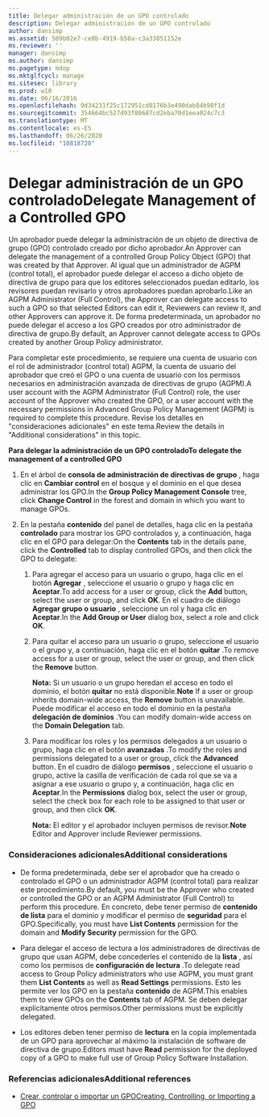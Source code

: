 ```yaml
---
title: Delegar administración de un GPO controlado
description: Delegar administración de un GPO controlado
author: dansimp
ms.assetid: 509b02e7-ce0b-4919-b58a-c3a33051152e
ms.reviewer: ''
manager: dansimp
ms.author: dansimp
ms.pagetype: mdop
ms.mktglfcycl: manage
ms.sitesec: library
ms.prod: w10
ms.date: 06/16/2016
ms.openlocfilehash: 9d34231f25c172951cd0176b3e490dab84b98f1d
ms.sourcegitcommit: 354664bc527d93f80687cd2eba70d1eea024c7c3
ms.translationtype: MT
ms.contentlocale: es-ES
ms.lasthandoff: 06/26/2020
ms.locfileid: "10818720"
---
```

# <span data-ttu-id="1cd27-103">Delegar administración de un GPO controlado</span><span class="sxs-lookup"><span data-stu-id="1cd27-103">Delegate Management of a Controlled GPO</span></span>


<span data-ttu-id="1cd27-104">Un aprobador puede delegar la administración de un objeto de directiva de grupo (GPO) controlado creado por dicho aprobador.</span><span class="sxs-lookup"><span data-stu-id="1cd27-104">An Approver can delegate the management of a controlled Group Policy Object (GPO) that was created by that Approver.</span></span> <span data-ttu-id="1cd27-105">Al igual que un administrador de AGPM (control total), el aprobador puede delegar el acceso a dicho objeto de directiva de grupo para que los editores seleccionados puedan editarlo, los revisores puedan revisarlo y otros aprobadores puedan aprobarlo.</span><span class="sxs-lookup"><span data-stu-id="1cd27-105">Like an AGPM Administrator (Full Control), the Approver can delegate access to such a GPO so that selected Editors can edit it, Reviewers can review it, and other Approvers can approve it.</span></span> <span data-ttu-id="1cd27-106">De forma predeterminada, un aprobador no puede delegar el acceso a los GPO creados por otro administrador de directiva de grupo.</span><span class="sxs-lookup"><span data-stu-id="1cd27-106">By default, an Approver cannot delegate access to GPOs created by another Group Policy administrator.</span></span>

<span data-ttu-id="1cd27-107">Para completar este procedimiento, se requiere una cuenta de usuario con el rol de administrador (control total) AGPM, la cuenta de usuario del aprobador que creó el GPO o una cuenta de usuario con los permisos necesarios en administración avanzada de directivas de grupo (AGPM).</span><span class="sxs-lookup"><span data-stu-id="1cd27-107">A user account with the AGPM Administrator (Full Control) role, the user account of the Approver who created the GPO, or a user account with the necessary permissions in Advanced Group Policy Management (AGPM) is required to complete this procedure.</span></span> <span data-ttu-id="1cd27-108">Revise los detalles en "consideraciones adicionales" en este tema.</span><span class="sxs-lookup"><span data-stu-id="1cd27-108">Review the details in "Additional considerations" in this topic.</span></span>

**<span data-ttu-id="1cd27-109">Para delegar la administración de un GPO controlado</span><span class="sxs-lookup"><span data-stu-id="1cd27-109">To delegate the management of a controlled GPO</span></span>**

1.  <span data-ttu-id="1cd27-110">En el árbol de **consola de administración de directivas de grupo** , haga clic en **Cambiar control** en el bosque y el dominio en el que desea administrar los GPO.</span><span class="sxs-lookup"><span data-stu-id="1cd27-110">In the **Group Policy Management Console** tree, click **Change Control** in the forest and domain in which you want to manage GPOs.</span></span>

2.  <span data-ttu-id="1cd27-111">En la pestaña **contenido** del panel de detalles, haga clic en la pestaña **controlado** para mostrar los GPO controlados y, a continuación, haga clic en el GPO para delegar:</span><span class="sxs-lookup"><span data-stu-id="1cd27-111">On the **Contents** tab in the details pane, click the **Controlled** tab to display controlled GPOs, and then click the GPO to delegate:</span></span>

    1.  <span data-ttu-id="1cd27-112">Para agregar el acceso para un usuario o grupo, haga clic en el botón **Agregar** , seleccione el usuario o grupo y haga clic en **Aceptar**.</span><span class="sxs-lookup"><span data-stu-id="1cd27-112">To add access for a user or group, click the **Add** button, select the user or group, and click **OK**.</span></span> <span data-ttu-id="1cd27-113">En el cuadro de diálogo **Agregar grupo o usuario** , seleccione un rol y haga clic en **Aceptar**.</span><span class="sxs-lookup"><span data-stu-id="1cd27-113">In the **Add Group or User** dialog box, select a role and click **OK**.</span></span>

    2.  <span data-ttu-id="1cd27-114">Para quitar el acceso para un usuario o grupo, seleccione el usuario o el grupo y, a continuación, haga clic en el botón **quitar** .</span><span class="sxs-lookup"><span data-stu-id="1cd27-114">To remove access for a user or group, select the user or group, and then click the **Remove** button.</span></span>

        <span data-ttu-id="1cd27-115">**Nota:**  Si un usuario o un grupo heredan el acceso en todo el dominio, el botón **quitar** no está disponible.</span><span class="sxs-lookup"><span data-stu-id="1cd27-115">**Note** If a user or group inherits domain-wide access, the **Remove** button is unavailable.</span></span> <span data-ttu-id="1cd27-116">Puede modificar el acceso en todo el dominio en la pestaña **delegación de dominios** .</span><span class="sxs-lookup"><span data-stu-id="1cd27-116">You can modify domain-wide access on the **Domain Delegation** tab.</span></span>

         

    3.  <span data-ttu-id="1cd27-117">Para modificar los roles y los permisos delegados a un usuario o grupo, haga clic en el botón **avanzadas** .</span><span class="sxs-lookup"><span data-stu-id="1cd27-117">To modify the roles and permissions delegated to a user or group, click the **Advanced** button.</span></span> <span data-ttu-id="1cd27-118">En el cuadro de diálogo **permisos** , seleccione el usuario o grupo, active la casilla de verificación de cada rol que se va a asignar a ese usuario o grupo y, a continuación, haga clic en **Aceptar**.</span><span class="sxs-lookup"><span data-stu-id="1cd27-118">In the **Permissions** dialog box, select the user or group, select the check box for each role to be assigned to that user or group, and then click **OK**.</span></span>

        <span data-ttu-id="1cd27-119">**Nota:**  El editor y el aprobador incluyen permisos de revisor.</span><span class="sxs-lookup"><span data-stu-id="1cd27-119">**Note** Editor and Approver include Reviewer permissions.</span></span>

         

### <span data-ttu-id="1cd27-120">Consideraciones adicionales</span><span class="sxs-lookup"><span data-stu-id="1cd27-120">Additional considerations</span></span>

-   <span data-ttu-id="1cd27-121">De forma predeterminada, debe ser el aprobador que ha creado o controlado el GPO o un administrador AGPM (control total) para realizar este procedimiento.</span><span class="sxs-lookup"><span data-stu-id="1cd27-121">By default, you must be the Approver who created or controlled the GPO or an AGPM Administrator (Full Control) to perform this procedure.</span></span> <span data-ttu-id="1cd27-122">En concreto, debe tener permiso de **contenido de lista** para el dominio y modificar el permiso de **seguridad** para el GPO.</span><span class="sxs-lookup"><span data-stu-id="1cd27-122">Specifically, you must have **List Contents** permission for the domain and **Modify Security** permission for the GPO.</span></span>

-   <span data-ttu-id="1cd27-123">Para delegar el acceso de lectura a los administradores de directivas de grupo que usan AGPM, debe concederles el contenido de la **lista** , así como los permisos de **configuración de lectura** .</span><span class="sxs-lookup"><span data-stu-id="1cd27-123">To delegate read access to Group Policy administrators who use AGPM, you must grant them **List Contents** as well as **Read Settings** permissions.</span></span> <span data-ttu-id="1cd27-124">Esto les permite ver los GPO en la pestaña **contenido** de AGPM.</span><span class="sxs-lookup"><span data-stu-id="1cd27-124">This enables them to view GPOs on the **Contents** tab of AGPM.</span></span> <span data-ttu-id="1cd27-125">Se deben delegar explícitamente otros permisos.</span><span class="sxs-lookup"><span data-stu-id="1cd27-125">Other permissions must be explicitly delegated.</span></span>

-   <span data-ttu-id="1cd27-126">Los editores deben tener permiso de **lectura** en la copia implementada de un GPO para aprovechar al máximo la instalación de software de directiva de grupo.</span><span class="sxs-lookup"><span data-stu-id="1cd27-126">Editors must have **Read** permission for the deployed copy of a GPO to make full use of Group Policy Software Installation.</span></span>

### <span data-ttu-id="1cd27-127">Referencias adicionales</span><span class="sxs-lookup"><span data-stu-id="1cd27-127">Additional references</span></span>

-   [<span data-ttu-id="1cd27-128">Crear, controlar o importar un GPO</span><span class="sxs-lookup"><span data-stu-id="1cd27-128">Creating, Controlling, or Importing a GPO</span></span>](creating-controlling-or-importing-a-gpo-editor-agpm30ops.md)

 

 





